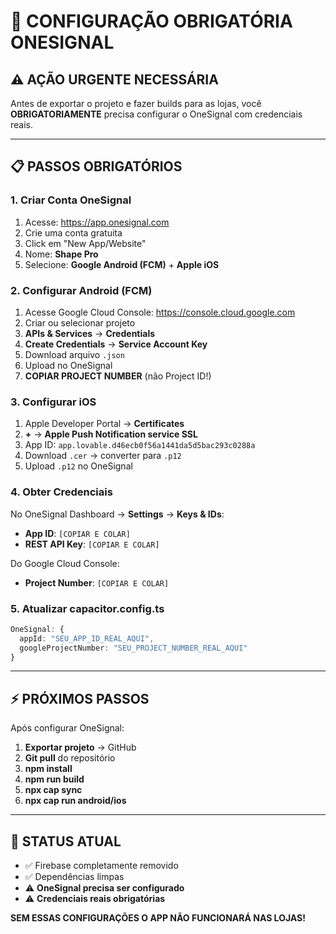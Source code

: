 # 🚨 CONFIGURAÇÃO OBRIGATÓRIA ONESIGNAL

## ⚠️ AÇÃO URGENTE NECESSÁRIA

Antes de exportar o projeto e fazer builds para as lojas, você **OBRIGATORIAMENTE** precisa configurar o OneSignal com credenciais reais.

---

## 📋 PASSOS OBRIGATÓRIOS

### **1. Criar Conta OneSignal**
1. Acesse: https://app.onesignal.com
2. Crie uma conta gratuita
3. Click em "New App/Website"
4. Nome: **Shape Pro**
5. Selecione: **Google Android (FCM)** + **Apple iOS**

### **2. Configurar Android (FCM)**
1. Acesse Google Cloud Console: https://console.cloud.google.com
2. Criar ou selecionar projeto
3. **APIs & Services** → **Credentials** 
4. **Create Credentials** → **Service Account Key**
5. Download arquivo `.json`
6. Upload no OneSignal
7. **COPIAR PROJECT NUMBER** (não Project ID!)

### **3. Configurar iOS**
1. Apple Developer Portal → **Certificates**
2. **+** → **Apple Push Notification service SSL**
3. App ID: `app.lovable.d46ecb0f56a1441da5d5bac293c0288a`
4. Download `.cer` → converter para `.p12`
5. Upload `.p12` no OneSignal

### **4. Obter Credenciais**
No OneSignal Dashboard → **Settings** → **Keys & IDs**:
- **App ID**: `[COPIAR E COLAR]`
- **REST API Key**: `[COPIAR E COLAR]`

Do Google Cloud Console:
- **Project Number**: `[COPIAR E COLAR]`

### **5. Atualizar capacitor.config.ts**
```typescript
OneSignal: {
  appId: "SEU_APP_ID_REAL_AQUI",
  googleProjectNumber: "SEU_PROJECT_NUMBER_REAL_AQUI"
}
```

---

## ⚡ PRÓXIMOS PASSOS

Após configurar OneSignal:

1. **Exportar projeto** → GitHub
2. **Git pull** do repositório
3. **npm install** 
4. **npm run build**
5. **npx cap sync**
6. **npx cap run android/ios**

---

## 🎯 STATUS ATUAL

- ✅ Firebase completamente removido
- ✅ Dependências limpas
- ⚠️ **OneSignal precisa ser configurado**
- ⚠️ **Credenciais reais obrigatórias**

**SEM ESSAS CONFIGURAÇÕES O APP NÃO FUNCIONARÁ NAS LOJAS!**